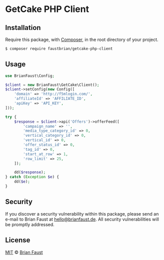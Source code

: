 # GetCake PHP Client

## Installation

Require this package, with [Composer](https://getcomposer.org/), in the root directory of your project.

``` bash
$ composer require faustbrian/getcake-php-client
```

## Usage

``` php
use BrianFaust\Config;

$client = new BrianFaust\GetCake\Client();
$client->setConfig(new Config([
    'domain' => 'http://f5mlogin.com/',
    'affiliateId' => 'AFFILIATE_ID',
    'apiKey' => 'API_KEY',
]));

try {
    $response = $client->api('Offers')->offerFeed([
        'campaign_name' => '',
        'media_type_category_id' => 0,
        'vertical_category_id' => 0,
        'vertical_id' => 0,
        'offer_status_id' => 0,
        'tag_id' => 0,
        'start_at_row' => 1,
        'row_limit' => 25,
    ]);

    dd($response);
} catch (Exception $e) {
    dd($e);
}
```

## Security

If you discover a security vulnerability within this package, please send an e-mail to Brian Faust at hello@brianfaust.de. All security vulnerabilities will be promptly addressed.

## License

[MIT](LICENSE) © [Brian Faust](https://brianfaust.de)
